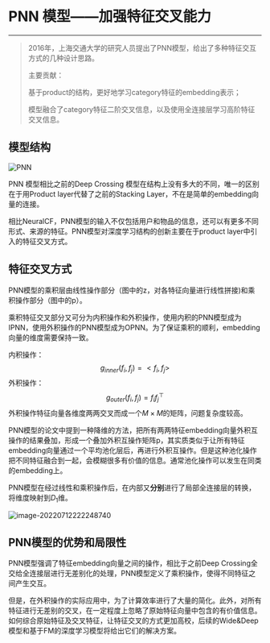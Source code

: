 # PNN 模型——加强特征交叉能力

---

> 2016年，上海交通大学的研究人员提出了PNN模型，给出了多种特征交互方式的几种设计思路。
>
> 主要贡献：
>
> 基于product的结构，更好地学习category特征的embedding表示；
>
> 模型融合了category特征二阶交叉信息，以及使用全连接层学习高阶特征交叉信息。

## 模型结构

![PNN](https://blog-1252832257.cos.ap-shanghai.myqcloud.com/20445e3093ee4475b3722e8ee65e9d70.png)

PNN 模型相比之前的Deep Crossing 模型在结构上没有多大的不同，唯一的区别在于用Product layer代替了之前的Stacking Layer，不在是简单的embedding向量的连接。

相比NeuralCF，PNN模型的输入不仅包括用户和物品的信息，还可以有更多不同形式、来源的特征。PNN模型对深度学习结构的创新主要在于product layer中引入的特征交叉方式。

## 特征交叉方式

PNN模型的乘积层由线性操作部分（图中的z，对各特征向量进行线性拼接)和乘积操作部分（图中的p）。

乘积特征交叉部分又可分为内积操作和外积操作，使用内积的PNN模型成为IPNN，使用外积操作的PNN模型成为OPNN。为了保证乘积的顺利，embedding向量的维度需要保持一致。

内积操作：
$$
g_{inner}(f_i,f_j) = <f_i,f_j>
$$
外积操作：
$$
g_{outer}(f_i,f_j) = f_if_j^\top
$$
外积操作特征向量各维度两两交叉而成一个$M\times M$的矩阵，问题复杂度较高。

PNN模型的论文中提到一种降维的方法，把所有两两特征embedding向量外积互操作的结果叠加，形成一个叠加外积互操作矩阵p，其实质类似于让所有特征embedding向量通过一个平均池化层后，再进行外积互操作。但是这种池化操作把不同特征融合到一起，会模糊很多有价值的信息。通常池化操作可以发生在同类的embedding上。

PNN模型在经过线性和乘积操作后，在内部又**分别**进行了局部全连接层的转换，将维度映射到$D_1$维。

![image-20220712222248740](https://blog-1252832257.cos.ap-shanghai.myqcloud.com/image-20220712222248740.png)

## PNN模型的优势和局限性

PNN模型强调了特征embedding向量之间的操作，相比于之前Deep Crossing全交给全连接层进行无差别化的处理，PNN模型定义了乘积操作，使得不同特征之间产生交互。

但是，在外积操作的实际应用中，为了计算效率进行了大量的简化。此外，对所有特征进行无差别的交叉，在一定程度上忽略了原始特征向量中包含的有价值信息。如何综合原始特征及交叉特征，让特征交叉的方式更加高校，后续的Wide&Deep模型和基于FM的深度学习模型将给出它们的解决方案。
